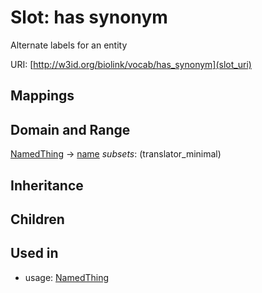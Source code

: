 # Slot: has synonym


Alternate labels for an entity

URI: [http://w3id.org/biolink/vocab/has_synonym](slot_uri)
## Mappings

## Domain and Range

[NamedThing](NamedThing.md) -> [name](name.md) *subsets*: (translator_minimal)
## Inheritance

## Children

## Used in

 *  usage: [NamedThing](NamedThing.md)
